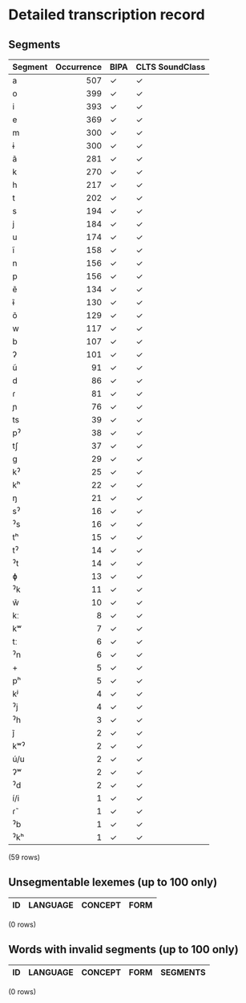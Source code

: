 
# Detailed transcription record

## Segments

| Segment | Occurrence | BIPA | CLTS SoundClass |
|:----------|-------------:|:-------|:------------------|
| a | 507 | ✓ | ✓ |
| o | 399 | ✓ | ✓ |
| i | 393 | ✓ | ✓ |
| e | 369 | ✓ | ✓ |
| m | 300 | ✓ | ✓ |
| ɨ | 300 | ✓ | ✓ |
| ã | 281 | ✓ | ✓ |
| k | 270 | ✓ | ✓ |
| h | 217 | ✓ | ✓ |
| t | 202 | ✓ | ✓ |
| s | 194 | ✓ | ✓ |
| j | 184 | ✓ | ✓ |
| u | 174 | ✓ | ✓ |
| ĩ | 158 | ✓ | ✓ |
| n | 156 | ✓ | ✓ |
| p | 156 | ✓ | ✓ |
| ẽ | 134 | ✓ | ✓ |
| ɨ̃ | 130 | ✓ | ✓ |
| õ | 129 | ✓ | ✓ |
| w | 117 | ✓ | ✓ |
| b | 107 | ✓ | ✓ |
| ʔ | 101 | ✓ | ✓ |
| ũ | 91 | ✓ | ✓ |
| d | 86 | ✓ | ✓ |
| ɾ | 81 | ✓ | ✓ |
| ɲ | 76 | ✓ | ✓ |
| ts | 39 | ✓ | ✓ |
| pˀ | 38 | ✓ | ✓ |
| tʃ | 37 | ✓ | ✓ |
| g | 29 | ✓ | ✓ |
| kˀ | 25 | ✓ | ✓ |
| kʰ | 22 | ✓ | ✓ |
| ŋ | 21 | ✓ | ✓ |
| sˀ | 16 | ✓ | ✓ |
| ˀs | 16 | ✓ | ✓ |
| tʰ | 15 | ✓ | ✓ |
| tˀ | 14 | ✓ | ✓ |
| ˀt | 14 | ✓ | ✓ |
| ɸ | 13 | ✓ | ✓ |
| ˀk | 11 | ✓ | ✓ |
| w̃ | 10 | ✓ | ✓ |
| kː | 8 | ✓ | ✓ |
| kʷ | 7 | ✓ | ✓ |
| tː | 6 | ✓ | ✓ |
| ˀn | 6 | ✓ | ✓ |
| + | 5 | ✓ | ✓ |
| pʰ | 5 | ✓ | ✓ |
| kʲ | 4 | ✓ | ✓ |
| ˀj | 4 | ✓ | ✓ |
| ˀh | 3 | ✓ | ✓ |
| j̃ | 2 | ✓ | ✓ |
| kʷˀ | 2 | ✓ | ✓ |
| ú/u | 2 | ✓ | ✓ |
| ʔʷ | 2 | ✓ | ✓ |
| ˀd | 2 | ✓ | ✓ |
| í/i | 1 | ✓ | ✓ |
| ɾ̃ | 1 | ✓ | ✓ |
| ˀb | 1 | ✓ | ✓ |
| ˀkʰ | 1 | ✓ | ✓ |

(59 rows)



## Unsegmentable lexemes (up to 100 only)

| ID | LANGUAGE | CONCEPT | FORM |
|------|------------|-----------|--------|

(0 rows)



## Words with invalid segments (up to 100 only)

| ID | LANGUAGE | CONCEPT | FORM | SEGMENTS |
|------|------------|-----------|--------|------------|

(0 rows)


